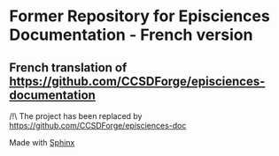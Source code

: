 # Former Repository for Episciences Documentation - French version
## French translation of https://github.com/CCSDForge/episciences-documentation

/!\ The project has been replaced by https://github.com/CCSDForge/episciences-doc

Made with [Sphinx](https://www.sphinx-doc.org/)

